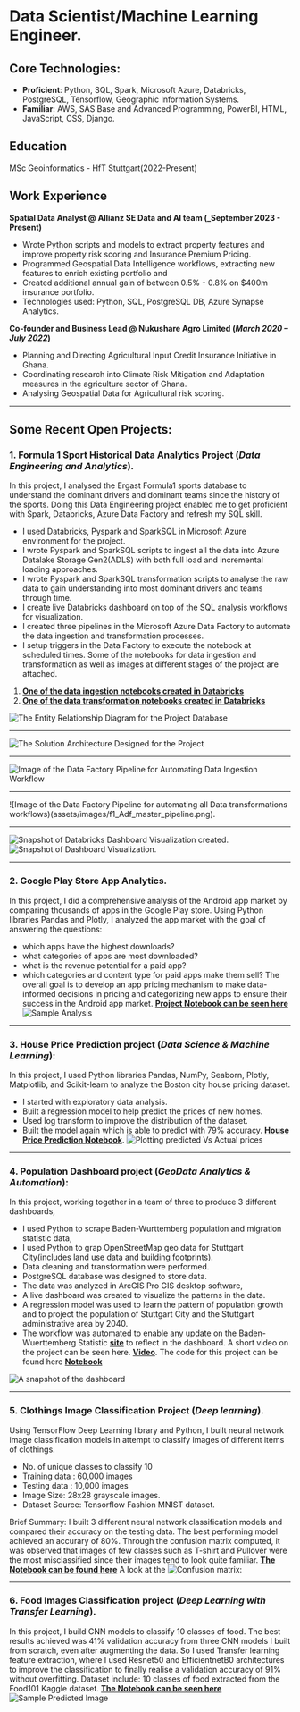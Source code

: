 # Data Scientist/Machine Learning Engineer.

## Core Technologies: 
- **Proficient**: Python, SQL, Spark, Microsoft Azure, Databricks, PostgreSQL, Tensorflow, Geographic Information Systems.   
- **Familiar**: AWS, SAS Base and Advanced Programming, PowerBI, HTML, JavaScript, CSS, Django.

## Education
MSc Geoinformatics - HfT Stuttgart(2022-Present)

## Work Experience
**Spatial Data Analyst @ Allianz SE Data and AI team (_September 2023 - Present)**
- Wrote Python scripts and models to extract property features and improve property risk scoring and Insurance Premium Pricing.
- Programmed Geospatial Data Intelligence workflows, extracting new features to enrich existing portfolio and
- Created additional annual gain of between 0.5% - 0.8% on $400m insurance portfolio.
- Technologies used: Python, SQL, PostgreSQL DB, Azure Synapse Analytics.

**Co-founder and Business Lead @ Nukushare Agro Limited (_March 2020 – July 2022_)**
- Planning and Directing Agricultural Input Credit Insurance Initiative in Ghana.
- Coordinating research into Climate Risk Mitigation and Adaptation measures in the agriculture sector of Ghana.
- Analysing Geospatial Data for Agricultural risk scoring.
**        **

## Some Recent Open Projects:

### 1. Formula 1 Sport Historical Data Analytics Project (_Data Engineering and Analytics_).
In this project, I analysed the Ergast Formula1 sports database to understand the dominant drivers and dominant teams since the history of the sports. Doing this Data Engineering project enabled me to get proficient with Spark, Databricks, Azure Data Factory and refresh my SQL skill. 
- I used Databricks, Pyspark and SparkSQL in Microsoft Azure environment for the project.
- I wrote Pyspark and SparkSQL scripts to ingest all the data into Azure Datalake Storage Gen2(ADLS) with both full load and incremental loading approaches.
- I wrote Pyspark and SparkSQL transformation scripts to analyse the raw data to gain understanding into most dominant drivers and teams through time.
- I create live Databricks dashboard on top of the SQL analysis workflows for visualization.
- I created three pipelines in the Microsoft Azure Data Factory to automate the data ingestion and transformation processes. 
- I setup triggers in the Data Factory to execute the notebook at scheduled times.
Some of the notebooks for data ingestion and transformation as well as images at different stages of the project are attached.
1. [**One of the data ingestion notebooks created in Databricks**](https://colab.research.google.com/drive/1B1RyZXKaKAch4rIhT3rrFJgVNtYjS_dI)
2. [**One of the data transformation notebooks created in Databricks**](https://colab.research.google.com/drive/1frDClq001cLnjAs5c0cHbjpnQrLo-xe6)

![The Entity Relationship Diagram for the Project Database](assets/images/f1_Entity_relationship_diagram.png)
**   **
![The Solution Architecture Designed for the Project](assets/images/f1_Solution_Architecture.png)
**         **
![Image of the Data Factory Pipeline for Automating Data Ingestion Workflow](assets/images/f1_Ingestion_notebooks_in_pipeline.png)
**         **
![Image of the Data Factory Pipeline for automating all Data transformations workflows)(assets/images/f1_Adf_master_pipeline.png).
**         **
![Snapshot of Databricks Dashboard Visualization created](assets/images/f1_Dashboard_1.png).
![Snapshot of Dashboard Visualization](assets/images/f1_Dashboard_2.png).
**           **

### 2. Google Play Store App Analytics.
In this project, I did a comprehensive analysis of the Android app market by comparing thousands of apps in the Google Play store. Using Python libraries Pandas and Plotly, I analyzed the app market with the goal of answering the questions:
- which apps have the highest downloads?
- what categories of apps are most downloaded?
- what is the revenue potential for a paid app?
- which categories and content type for paid apps make them sell?
The overall goal is to develop an app pricing mechanism to make data-informed decisions in pricing and categorizing new apps to ensure their success in the Android app market.
[**Project Notebook can be seen here**](https://colab.research.google.com/drive/1D30kB7bMBgJ77mZqfdnClBh7lHJQi39B)
![Sample Analysis](assets/images/How_Much_can_paid_app_earn.png)
**            **

### 3. House Price Prediction project (_Data Science & Machine Learning_):
In this project, I used Python libraries Pandas, NumPy, Seaborn, Plotly, Matplotlib, and Scikit-learn to analyze the Boston city house pricing dataset.
- I started with exploratory data analysis.
- Built a regression model to help predict the prices of new homes.
- Used log transform to improve the distribution of the dataset.
- Built the model again which is able to predict with 79% accuracy. 
[**House Price Prediction Notebook**](https://colab.research.google.com/drive/1OOQvevXED8NoMMzUQfUndf0gVJGpq5Yi).
![Plotting predicted Vs Actual prices](assets/images/House_prices_predicted_vs_actual.png)
**        **

### 4. Population Dashboard project (_GeoData Analytics & Automation_):
In this project, working together in a team of three to produce 3 different dashboards, 
- I used Python to scrape Baden-Wurttemberg population and migration statistic data,
- I used Python to grap OpenStreetMap geo data for Stuttgart City(includes land use data and building footprints).
- Data cleaning and transformation were performed.
- PostgreSQL database was designed to store data.
- The data was analyzed in ArcGIS Pro GIS desktop software,
- A live dashboard was created to visualize the patterns in the data.
- A regression model was used to learn the pattern of population growth and to project the population of Stuttgart City and the Stuttgart administrative area by 2040.
- The workflow was automated to enable any update on the Baden-Wuerttemberg Statistic [**site**](https://www.statistik-bw.de/) to reflect in the dashboard. 
A short video on the project can be seen here. [**Video**](https://youtu.be/H-GCY9xvKJI).
The code for this project can be found here [**Notebook**](https://github.com/skdarkey/portfolio/blob/main/Population%20Dashboard%20Codebase.ipynb)

![A snapshot of the dashboard](assets/images/Stuttgart_Dashboard_c.png)
**            **

### 5. Clothings Image Classification Project (_Deep learning_).
Using TensorFlow Deep Learning library and Python, I built neural network image classification models in attempt to classify images of different items of clothings.

- No. of unique classes to classify 10
- Training data : 60,000 images
- Testing data : 10,000 images
- Image Size: 28x28 grayscale images.
- Dataset Source: Tensorflow Fashion MNIST dataset.
  
Brief Summary: I built 3 different neural network classification models and compared their accuracy on the testing data. The best performing model achieved an accurary of 80%. Through the confusion matrix computed, it was observed that images of few classes such as T-shirt and Pullover were the most misclassified since their images tend to look quite familiar.
[**The Notebook can be found here**](https://colab.research.google.com/drive/1i6y2JXadmIrjE873T11gfYiIgEAa6FgL)
A look at the ![Confusion matrix:](assets/images/Confusion_matrix.png)  
**          **

### 6. Food Images Classification project (_Deep Learning with Transfer Learning_).
In this project, I build CNN models to classify 10 classes of food. The best results achieved was 41% validation accuracy from three CNN models I built from scratch, even after augmenting the data. So I used Transfer learning feature extraction, where I used Resnet50 and EfficientnetB0 architectures to improve the classification to finally realise a validation accuracy of 91% without overfitting.
Dataset include: 10 classes of food extracted from the Food101 Kaggle dataset.
[**The Notebook can be seen here**](https://colab.research.google.com/drive/1KvDgqY_AbeXMGU4wDhzV2OwbzC0zjNG3)
![Sample Predicted Image](assets/images/hamburger.png)

